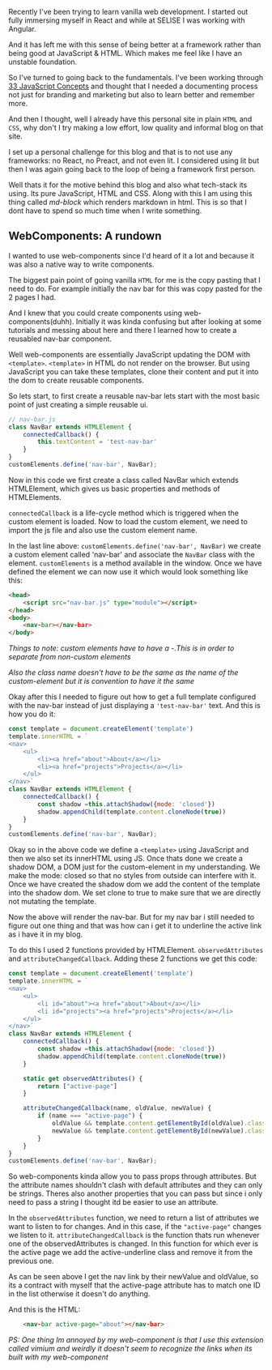 Recently I've been trying to learn vanilla web development. I started out fully immersing myself in React and while at SELISE I was working with Angular.

And it has left me with this sense of being better at a framework rather than being good at JavaScript & HTML. Which makes me feel like I have an unstable foundation.

So I've turned to going back to the fundamentals. I've been working through [33 JavaScript Concepts](https://github.com/leonardomso/33-js-concepts) and thought that I needed a documenting process not just for branding and marketing but also to learn better and remember more.

And then I thought, well I already have this personal site in plain `HTML` and `CSS`, why don't I try making a low effort, low quality and informal blog on that site.

I set up a personal challenge for this blog and that is to not use any frameworks: no React, no Preact, and not even lit. I considered using lit but then I was again going back to the loop of being a framework first person.

Well thats it for the motive behind this blog and also what tech-stack its using. Its pure JavaScript, HTML and CSS. Along with this I am using this thing called *md-block* which renders markdown in html. This is so that I dont have to spend so much time when I write something.

## WebComponents: A rundown

I wanted to use web-components since I'd heard of it a lot and because it was also a native way to write components.

The biggest pain point of going vanilla `HTML` for me is the copy pasting that I need to do. For example initially the nav bar for this was copy pasted for the 2 pages I had.

And I knew that you could create components using web-components(duhh). Initially it was kinda confusing but after looking at some tutorials and messing about here and there I learned how to create a reusabled nav-bar component.

Well web-components are essentially JavaScript updating the DOM with `<template>`. `<template>` in HTML do not render on the browser. But using JavaScript you can take these templates, clone their content and put it into the dom to create reusable components.

So lets start, to first create a reusable nav-bar lets start with the most basic point of just creating a simple reusable ui.

```js
// nav-bar.js
class NavBar extends HTMLElement {
    connectedCallback() {
        this.textContent = 'test-nav-bar'
    }
}
customElements.define('nav-bar', NavBar);
```
Now in this code we first create a class called NavBar which extends HTMLElement, which gives us basic properties and methods of HTMLElements.

`connectedCallback` is a life-cycle method which is triggered when the custom element is loaded. Now to load the custom element, we need to import the js file and also use the custom element name.

In the last line above: `customElements.define('nav-bar', NavBar)` we create a custom element called 'nav-bar' and associate the `NavBar` class with the element. `customElements` is a method available in the window. Once we have defined the element we can now use it which would look something like this:

```html
<head>
    <script src="nav-bar.js" type="module"></script>
</head>
<body>
    <nav-bar></nav-bar>
</body>
```

*Things to note: custom elements have to have a -.This is in order to separate from non-custom elements*

*Also the class name doesn't have to be the same as the name of the custom-element but it is convention to have it the same*

Okay after this I needed to figure out how to get a full template configured with the nav-bar instead of just displaying a `'test-nav-bar'` text. And this is how you do it:

```js
const template = document.createElement('template')
template.innerHTML = `
<nav>
    <ul>
        <li><a href="about">About</a></li>
        <li><a href="projects">Projects</a></li>
    </ul>
</nav>`
class NavBar extends HTMLElement {
    connectedCallback() {
        const shadow =this.attachShadow({mode: 'closed'})
        shadow.appendChild(template.content.cloneNode(true))
    }
}
customElements.define('nav-bar', NavBar);
```

Okay so in the above code we define a `<template>` using JavaScript and then we also set its innerHTML using JS. Once thats done we create a shadow DOM, a DOM just for the custom-element in my understanding. We make the mode: closed so that no styles from outside can interfere with it. Once we have created the shadow dom we add the content of the template into the shadow dom. We set clone to true to make sure that we are directly not mutating the template.

Now the above will render the nav-bar. But for my nav bar i still needed to figure out one thing and that was how can i get it to underline the active link as i have it in my blog.

To do this I used 2 functions provided by HTMLElement. `observedAttributes` and `attributeChangedCallback`. Adding these 2 functions we get this code:
```js
const template = document.createElement('template')
template.innerHTML = `
<nav>
    <ul>
        <li id="about"><a href="about">About</a></li>
        <li id="projects"><a href="projects">Projects</a></li>
    </ul>
</nav>`
class NavBar extends HTMLElement {
    connectedCallback() {
        const shadow =this.attachShadow({mode: 'closed'})
        shadow.appendChild(template.content.cloneNode(true))
    }

    static get observedAttributes() {
        return ["active-page"]
    }

    attributeChangedCallback(name, oldValue, newValue) {
        if (name === "active-page") {
            oldValue && template.content.getElementById(oldValue).classList.remove("active-underline");
            newValue && template.content.getElementById(newValue).classList.add("active-underline");
        }
    }
}
customElements.define('nav-bar', NavBar);
```

So web-components kinda allow you to pass props through attributes. But the attribute names shouldn't clash with default attributes and they can only be strings. Theres also another properties that you can pass but since i only need to pass a string I thought itd be easier to use an attribute.

In the `observedAttributes` function, we need to return a list of attributes we want to listen to for changes. And in this case, if the `"active-page"` changes we listen to it. `attributeChangedCallback` is the function thats run whenever one of the observedAttributes is changed. In this function for which ever is the active page we add the active-underline class and remove it from the previous one.

As can be seen above I get the nav link by their newValue and oldValue, so its a contract with myself that the active-page attribute has to match one ID in the list otherwise it doesn't do anything.

And this is the HTML:
```html
    <nav-bar active-page="about"></nav-bar>
```

*PS: One thing Im annoyed by my web-component is that I use this extension called vimium and weirdly it doesn't seem to recognize the links when its built with my web-component*
